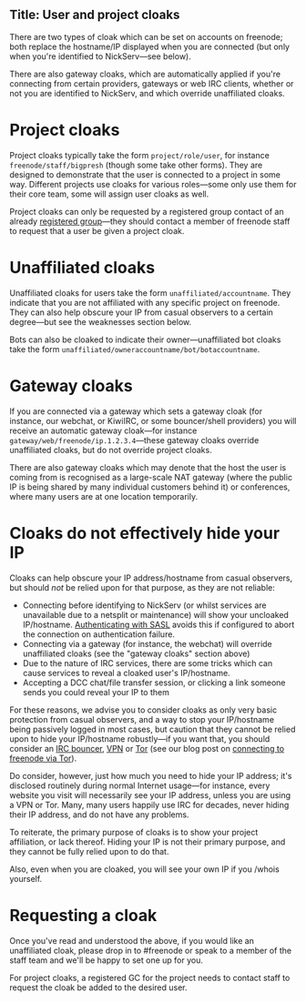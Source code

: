Title: User and project cloaks
---

There are two types of cloak which can be set on accounts on freenode; both
replace the hostname/IP displayed when you are connected (but only when you're
identified to NickServ—see below).

There are also gateway cloaks, which are automatically applied if you're
connecting from certain providers, gateways or web IRC clients, whether or not
you are identified to NickServ, and which override unaffiliated cloaks.


Project cloaks
==============

Project cloaks typically take the form `project/role/user`, for instance
`freenode/staff/bigpresh` (though some take other forms). They are designed to
demonstrate that the user is connected to a project in some way. Different
projects use cloaks for various roles—some only use them for their core
team, some will assign user cloaks as well.

Project cloaks can only be requested by a registered group contact of an
already [registered group](pages/groupreg)—they should contact a member of
freenode staff to request that a user be given a project cloak.


Unaffiliated cloaks
===================

Unaffiliated cloaks for users take the form `unaffiliated/accountname`. They
indicate that you are not affiliated with any specific project on freenode.
They can also help obscure your IP from casual observers to a certain
degree—but see the weaknesses section below.

Bots can also be cloaked to indicate their owner—unaffiliated bot cloaks
take the form `unaffiliated/owneraccountname/bot/botaccountname`.


Gateway cloaks
==============

If you are connected via a gateway which sets a gateway cloak (for instance, our
webchat, or KiwiIRC, or some bouncer/shell providers) you will receive an
automatic gateway cloak—for instance `gateway/web/freenode/ip.1.2.3.4`—these
gateway cloaks override unaffiliated cloaks, but do not override project cloaks.

There are also gateway cloaks which may denote that the host the user is coming
from is recognised as a large-scale NAT gateway (where the public IP is being
shared by many individual customers behind it) or conferences, where many users
are at one location temporarily.


Cloaks do not effectively hide your IP
======================================

Cloaks can help obscure your IP address/hostname from casual observers, but
should *not* be relied upon for that purpose, as they are not reliable:

 - Connecting before identifying to NickServ (or whilst services are
   unavailable due to a netsplit or maintenance) will show your uncloaked
   IP/hostname. [Authenticating with SASL](kb/answer/sasl) avoids this if 
   configured to abort the connection on authentication failure.
 - Connecting via a gateway (for instance, the webchat) will override
   unaffiliated cloaks (see the "gateway cloaks" section above)
 - Due to the nature of IRC services, there are some tricks which can cause
   services to reveal a cloaked user's IP/hostname.
 - Accepting a DCC chat/file transfer session, or clicking a link someone sends
   you could reveal your IP to them

For these reasons, we advise you to consider cloaks as only very basic
protection from casual observers, and a way to stop your IP/hostname being
passively logged in most cases, but caution that they cannot be relied upon to
hide your IP/hostname robustly—if you want that, you should consider an [IRC
bouncer](https://en.wikipedia.org/wiki/IRC_bouncer),
[VPN](https://en.wikipedia.org/wiki/Virtual_private_network) or
[Tor](https://www.torproject.org/) (see our blog post on [connecting to
freenode via Tor](https://freenode.net/news/tor-online)).

Do consider, however, just how much you need to hide your IP address; it's
disclosed routinely during normal Internet usage—for instance, every website
you visit will necessarily see your IP address, unless you are using a VPN or
Tor. Many, many users happily use IRC for decades, never hiding their IP
address, and do not have any problems.

To reiterate, the primary purpose of cloaks is to show your project
affiliation, or lack thereof. Hiding your IP is not their primary purpose, and
they cannot be fully relied upon to do that.

Also, even when you are cloaked, you will see your own IP if you /whois
yourself.


Requesting a cloak
==================

Once you've read and understood the above, if you would like an unaffiliated
cloak, please drop in to #freenode or speak to a member of the staff team and
we'll be happy to set one up for you.

For project cloaks, a registered GC for the project needs to contact staff to
request the cloak be added to the desired user.
